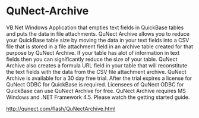 # QuNect-Archive
VB.Net Windows Application that empties text fields in QuickBase tables and puts the data in file attachments.
QuNect Archive allows you to reduce your QuickBase table size by moving the data in your text fields into a CSV file that is stored in a file attachment field in an archive table created for that purpose by QuNect Archive. If your table has alot of information in text fields then you can significantly reduce the size of your table. QuNect Archive also creates a formula URL field in your table that will reconstitute the text fields with the data from the CSV file attachment archive.	QuNect Archive is available for a 30 day free trial. After the trial expires a license for QuNect ODBC for QuickBase is required. Licensees of QuNect ODBC for QuickBase can use QuNect Archive for free. QuNect Archive requires MS Windows and .NET Framework 4.5. Please watch the getting started guide.

http://qunect.com/flash/QuNectArchive.html
